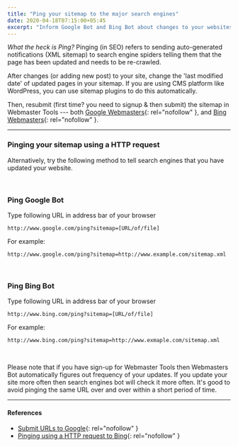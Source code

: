 ```yaml
---
title: "Ping your sitemap to the major search engines"
date: 2020-04-18T07:15:00+05:45
excerpt: "Inform Google Bot and Bing Bot about changes to your websites by submitting your XML sitemap URL."
---
```


*What the heck is Ping?* Pinging (in SEO) refers to sending auto-generated notifications (XML sitemap) to search engine spiders telling them that the page has been updated and needs to be re-crawled.

After changes (or adding new post) to your site, change the 'last modified date' of updated pages in your sitemap. If you are using CMS platform like WordPress, you can use sitemap plugins to do this automatically.

Then, resubmit (first time? you need to signup & then submit) the sitemap in Webmaster Tools --- both [Google Webmasters](https://www.google.com/webmasters/){: rel="nofollow" }, and [Bing Webmasters](https://www.bing.com/toolbox/webmaster){: rel="nofollow" }.

---

### Pinging your sitemap using a HTTP request

Alternatively, try the following method to tell search engines that you have updated your website.

<br>

### Ping Google Bot

Type following URL in address bar of your browser

```text
http://www.google.com/ping?sitemap=[URL/of/file]
```

For example:

```text
http://www.google.com/ping?sitemap=http://www.example.com/sitemap.xml
```

<br>

### Ping Bing Bot

Type following URL in address bar of your browser

```text
http://www.bing.com/ping?sitemap=[URL/of/file]
```

For example:

```text
http://www.bing.com/ping?sitemap=http://www.exmaple.com/sitemap.xml
```

<br>

Please note that if you have sign-up for Webmaster Tools then Webmasters Bot automatically figures out frequency of your updates. If you update your site more often then search engines bot will check it more often. It's good to avoid pinging the same URL over and over within a short period of time.

---

#### References

* [Submit URLs to Google](https://developers.google.com/search/docs/guides/submit-URLs){: rel="nofollow" }
* [Pinging using a HTTP request to Bing](https://www.bing.com/webmaster/help/sitemaps-3b5cf6ed){: rel="nofollow" }
